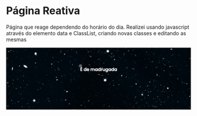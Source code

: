 <h1>Página Reativa</h1>
<p>Página que reage dependendo do horário do dia.
Realizei usando javascript através do elemento data  e ClassList, criando novas classes e editando as mesmas
</p>
<img src="./pagereativa.png">
